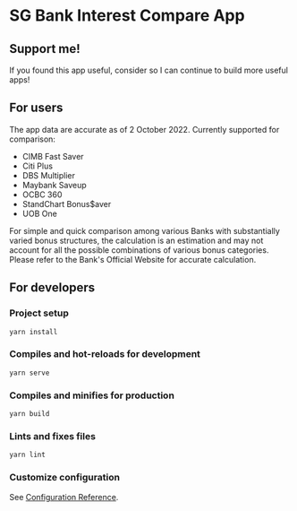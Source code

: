 # SG Bank Interest Compare App

## Support me!

If you found this app useful, consider <script type="text/javascript" src="https://cdnjs.buymeacoffee.com/1.0.0/button.prod.min.js" data-name="bmc-button" data-slug="gohkhoonhiang" data-color="#5F7FFF" data-emoji="☕"  data-font="Bree" data-text="Buy me a coffee" data-outline-color="#000000" data-font-color="#ffffff" data-coffee-color="#FFDD00" ></script> so I can continue to build more useful apps!

## For users

The app data are accurate as of 2 October 2022. Currently supported for comparison:

- CIMB Fast Saver
- Citi Plus
- DBS Multiplier
- Maybank Saveup
- OCBC 360
- StandChart Bonus$aver
- UOB One

For simple and quick comparison among various Banks with substantially varied bonus structures, the calculation is an estimation and may not account for all the possible combinations of various bonus categories. Please refer to the Bank's Official Website for accurate calculation.

## For developers

### Project setup
```
yarn install
```

### Compiles and hot-reloads for development
```
yarn serve
```

### Compiles and minifies for production
```
yarn build
```

### Lints and fixes files
```
yarn lint
```

### Customize configuration
See [Configuration Reference](https://cli.vuejs.org/config/).
